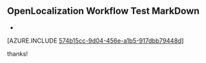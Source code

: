 ## OpenLocalization Workflow Test MarkDown
* 

[AZURE.INCLUDE [574b15cc-9d04-456e-a1b5-917dbb79448d](calleeMd1.md)]

 
thanks!